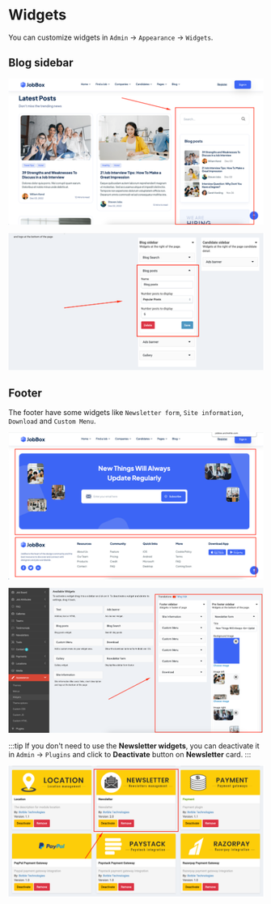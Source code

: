 # Widgets

You can customize widgets in `Admin` -> `Appearance` -> `Widgets`.

## Blog sidebar

![](images/widgets-2.png)

![](images/widgets-3.png)

## Footer

The footer have some widgets like `Newsletter form`, `Site information`, `Download` and `Custom Menu`.

![](images/widgets-1.png)

![](images/widgets-4.png)

:::tip
If you don't need to use the **Newsletter widgets**, you can deactivate it in `Admin` -> `Plugins` and click
to **Deactivate** button on **Newsletter** card.
:::

![](images/widgets-5.png)